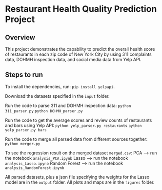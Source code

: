 # Restaurant Health Quality Prediction Project

## Overview
This project demonstrates the capability to predict the overall health score 
of restaurants in each zip code of New York City by using 311 complaints data, 
DOHMH inspection data, and social media data from Yelp API. 

## Steps to run

To install the dependencies, run:
`pip install yelpapi`.

Download the datasets specified in the `input` folder.

Run the code to parse 311 and DOHMH inspection data:
`python 311_parser.py`
`python DOHMH_parser.py`

Run the code to get the average scores and review counts of restaurants and bars 
using Yelp API:
`python yelp_parser.py restaurants`
`python yelp_parser.py bars`

Run the code to merge all parsed data from different sources together:
`python merger.py`

To see the regression result on the merged dataset `merged.csv`:
    PCA --> run the notebook `analysis_PCA.ipynb`
    Lasso --> run the notebook `analysis_Lasso.ipynb`
    Random Forest --> run the notebook `analysis_RandomForest.ipynb`

All parsed datasets, plus a json file specifying the weights for the Lasso model 
are in the `output` folder.
All plots and maps are in the `figures` folder.

